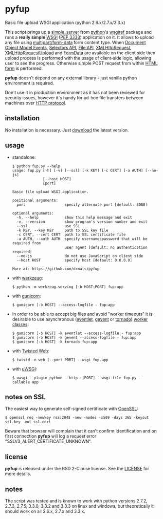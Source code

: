 # pyfup

Basic file upload WSGI application (python 2.6.x/2.7.x/3.3.x)

This script brings up a
[simple\_server](http://docs.python.org/3.3/library/wsgiref.html#module-wsgiref.simple_server)
from [python](http://python.org/)'s
[wsgiref](http://docs.python.org/3.3/library/wsgiref.html) package and runs
a **really simple** [WSGI](http://wsgi.org)
([PEP 3333](http://www.python.org/dev/peps/pep-3333/)) application on it.
It allows to upload any file using
[multipart/form-data](http://www.w3.org/TR/html401/interact/forms.html#h-17.13.4.2)
form content type.
When [Document Object Model Events](http://www.w3.org/TR/DOM-Level-2-Events/events.html),
[Selectors API](http://www.w3.org/TR/selectors-api/),
[File API](http://www.w3.org/TR/FileAPI/),
[XMLHttpRequest](http://www.w3.org/TR/XMLHttpRequest/),
[XMLHttpRequestUpload](http://www.w3.org/TR/XMLHttpRequest/#xmlhttprequestupload)
and [FormData](http://www.w3.org/TR/XMLHttpRequest/#interface-formdata) are
available on the client side then upload process is performed with the usage
of client-side logic, allowing user to see the progress. Otherwise simple POST
request from within [HTML form](http://www.w3.org/TR/html401/interact/forms.html)
is performed.

**pyfup** doesn't depend on any external library - just vanilla python
environment is required.

Don't use it in production environment as it has not been reviewed
for security issues, however it's handy for ad-hoc file transfers
between machines over [HTTP protocol](http://www.ietf.org/rfc/rfc2616.txt).




## installation

No installation is necessary. Just
[download](https://raw.github.com/drmats/pyfup/master/fup.py)
the latest version.




## usage

  * standalone:

        $ python fup.py --help
        usage: fup.py [-h] [-v] [--ssl] [-k KEY] [-c CERT] [-a AUTH] [--no-js]
                      [--host HOST]
                      [port]

        Basic file upload WSGI application.

        positional arguments:
          port                  specify alternate port [default: 8000]

        optional arguments:
          -h, --help            show this help message and exit
          -v, --version         show program's version number and exit
          --ssl                 use SSL
          -k KEY, --key KEY     path to SSL key file
          -c CERT, --cert CERT  path to SSL certificate file
          -a AUTH, --auth AUTH  specify username:password that will be required from
                                user agent [default: no authentication required]
          --no-js               do not use JavaScript on client side
          --host HOST           specify host [default: 0.0.0.0]

        More at: https://github.com/drmats/pyfup


  * with [werkzeug](http://werkzeug.pocoo.org/):

        $ python -m werkzeug.serving [-b HOST:PORT] fup:app

  * with [gunicorn](http://gunicorn.org/):
    
        $ gunicorn [-b HOST] --access-logfile - fup:app

  * in order to be able to accept big files and avoid "worker timeouts" it is
  desirable to use asynchronous ([eventlet](http://eventlet.net/),
  [gevent](http://www.gevent.org/) or
  [tornado](http://www.tornadoweb.org/))
  [worker classes](http://docs.gunicorn.org/en/latest/settings.html#worker-processes):

        $ gunicorn [-b HOST] -k eventlet --access-logfile - fup:app
        $ gunicorn [-b HOST] -k gevent --access-logfile - fup:app
        $ gunicorn [-b HOST] -k tornado fup:app

  * with [Twisted Web](https://twistedmatrix.com/trac/wiki/TwistedWeb):

        $ twistd -n web [--port PORT] --wsgi fup.app

  * with [uWSGI](http://uwsgi-docs.readthedocs.org/en/latest/):

        $ uwsgi --plugin python --http :[PORT] --wsgi-file fup.py --callable app




## notes on SSL

The easiest way to generate self-signed certificate with
[OpenSSL](https://www.openssl.org/):

    $ openssl req -newkey rsa:2048 -new -nodes -x509 -days 365 -keyout ssl.key -out ssl.cert

Beware that browser will complain that it can't confirm identification
and on first connection **pyfup** will log a request error
"SSLV3_ALERT_CERTIFICATE_UNKNOWN".




## license

**pyfup** is released under the BSD 2-Clause license. See the
[LICENSE](https://github.com/drmats/pyfup/blob/master/LICENSE)
for more details.




## notes

The script was tested and is known to work with python versions 2.7.2, 2.7.3,
2.7.5, 3.3.0, 3.3.2 and 3.3.3 on linux and windows, but theoretically it should
work on all 2.6.x, 2.7.x and 3.3.x.
